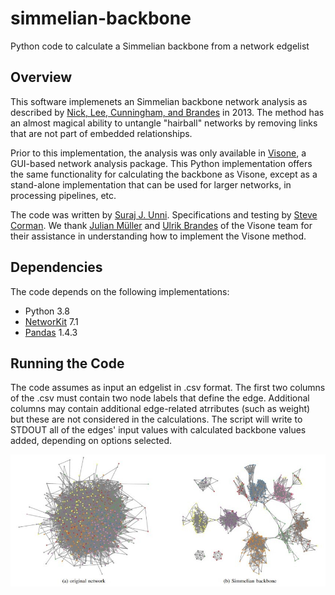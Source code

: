 # simmelian-backbone
Python code to calculate a Simmelian backbone from a network edgelist
## Overview
This software implemenets an Simmelian backbone network analysis as described by [Nick, Lee, Cunningham, and Brandes](https://www.researchgate.net/publication/262207813_Simmelian_backbones_amplifying_hidden_homophily_in_Facebook_networks) in 2013. The method has an almost magical ability to untangle "hairball" networks by removing links that are not part of embedded relationships.

Prior to this implementation, the analysis was only available in [Visone](https://visone.ethz.ch/), a GUI-based network analysis package. This Python implementation offers the same functionality for calculating the backbone as Visone, except as a stand-alone implementation that can be used for larger networks, in processing pipelines, etc.

The code was written by [Suraj J. Unni](https://github.com/surajjunni). Specifications and testing by [Steve Corman](https://github.com/networks1). We thank [Julian Müller](https://sn.ethz.ch/profile.html?persid=243533) and [Ulrik Brandes](https://github.com/ubrandes-ethz) of the Visone team for their assistance in understanding how to implement the Visone method.

## Dependencies
The code depends on the following implementations:
* Python 3.8
* [NetworKit](https://networkit.github.io/) 7.1
* [Pandas](https://pandas.pydata.org/) 1.4.3

## Running the Code
The code assumes as input an edgelist in .csv format. The first two columns of the .csv must contain two node labels that define the edge. Additional columns may contain additional edge-related atrributes (such as weight) but these are not considered in the calculations. The script will write to STDOUT all of the edges' input values with calculated backbone values added, depending on options selected.

![image](simmelian.jpg)
